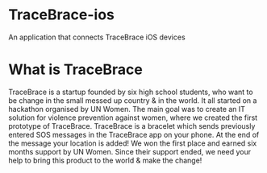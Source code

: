 # TraceBrace-ios
An application that connects TraceBrace iOS devices

# What is TraceBrace

TraceBrace is a startup founded by six high school students, who want to be change in the small messed up country & in the world. It all started on a hackathon organised by UN Women. The main goal was to create an IT solution for violence prevention against women, where we created the first prototype of TraceBrace. TraceBrace is a bracelet which sends previously entered SOS messages in the TraceBrace app on your phone. At the end of the message your location is added! We won the first place and earned six months support by UN Women. Since their support ended, we need your help to bring this product to the world & make the change!

